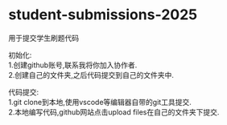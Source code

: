 # student-submissions-2025
用于提交学生刷题代码  

初始化:  
1.创建github账号,联系我将你加入协作者.  
2.创建自己的文件夹,之后代码提交到自己的文件夹中.  
  
代码提交:  
1.git clone到本地,使用vscode等编辑器自带的git工具提交.  
2.本地编写代码,github网站点击upload files在自己的文件夹下提交.  

